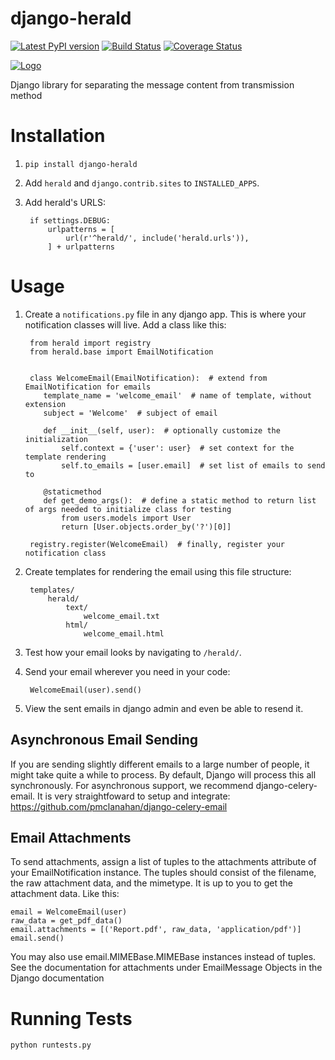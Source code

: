 # django-herald

[![Latest PyPI version](https://badge.fury.io/py/django-herald.svg)](https://pypi.python.org/pypi/django-herald)
[![Build Status](https://travis-ci.org/worthwhile/django-herald.svg?branch=master)](https://travis-ci.org/worthwhile/django-herald)
[![Coverage Status](https://coveralls.io/repos/github/worthwhile/django-herald/badge.svg?branch=master)](https://coveralls.io/github/worthwhile/django-herald?branch=master)

[![Logo](https://github.com/worthwhile/django-herald/blob/master/logo.png)](https://github.com/worthwhile/django-herald)

Django library for separating the message content from transmission method

# Installation

1. `pip install django-herald`
2. Add `herald` and `django.contrib.sites` to `INSTALLED_APPS`.
3. Add herald's URLS:

        if settings.DEBUG:
            urlpatterns = [
                url(r'^herald/', include('herald.urls')),
            ] + urlpatterns

# Usage

1. Create a `notifications.py` file in any django app. This is where your notification classes will live. Add a class like this:

        from herald import registry
        from herald.base import EmailNotification


        class WelcomeEmail(EmailNotification):  # extend from EmailNotification for emails
           template_name = 'welcome_email'  # name of template, without extension
           subject = 'Welcome'  # subject of email

           def __init__(self, user):  # optionally customize the initialization
               self.context = {'user': user}  # set context for the template rendering
               self.to_emails = [user.email]  # set list of emails to send to

           @staticmethod
           def get_demo_args():  # define a static method to return list of args needed to initialize class for testing
               from users.models import User
               return [User.objects.order_by('?')[0]]

        registry.register(WelcomeEmail)  # finally, register your notification class

2. Create templates for rendering the email using this file structure:

        templates/
            herald/
                text/
                    welcome_email.txt
                html/
                    welcome_email.html

3. Test how your email looks by navigating to `/herald/`.

4. Send your email wherever you need in your code:

        WelcomeEmail(user).send()

5. View the sent emails in django admin and even be able to resend it.

## Asynchronous Email Sending

If you are sending slightly different emails to a large number of people, it might take quite a while to process. By default, Django will process this all synchronously. For asynchronous support, we recommend django-celery-email. It is very straightfoward to setup and integrate: https://github.com/pmclanahan/django-celery-email

## Email Attachments

To send attachments, assign a list of tuples to the attachments attribute of your EmailNotification instance. The tuples should consist of the filename, the raw attachment data, and the mimetype.  It is up to you to get the attachment data.  Like this:

    email = WelcomeEmail(user)
    raw_data = get_pdf_data()
    email.attachments = [('Report.pdf', raw_data, 'application/pdf')]
    email.send()

You may also use email.MIMEBase.MIMEBase instances instead of tuples.  See the documentation for attachments under EmailMessage Objects in the Django documentation

# Running Tests

	python runtests.py
